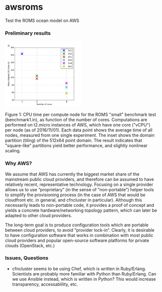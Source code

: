 # awsroms

Test the ROMS ocean model on AWS

### Preliminary results

<img src="postprocess/figures/met.png" width="50%">

Figure 1: CPU time per compute node for the ROMS "small" benchmark test (benchmark1.in), as function of the number of cores. Computations are performed on t2.micro instances of AWS, which have one core ("vCPU") per node (as of 2016/11/01). Each data point shows the average time of all nodes, measured from one single experiment. The inset shows the domain partition (tiling) of the 512x64 point domain. The result indicates that "square-like" partitions yield better performance, and slightly nonlinear scaling.

### Why AWS?

We assume that AWS has currently the biggest market share of the mainstream public cloud providers, and therefore can be assumed to have relatively recent, representative technology. Focusing on a single provider allows us to use ”proprietary” (in the sense of ”non-portable”) helper tools to simplify the provisioning process (in the case of AWS that would be cloudfront etc. in general, and cfncluster in particular). Although this necessarily leads to non-portable code, it provides a proof of concept and yields a concrete hardware/networking topology pattern, which can later be adapted to other cloud providers.

The long-term goal is to produce configuration tools which are portable between cloud providers, to avoid ”provider lock-in”. Clearly, it is desirable to have configuration software that works in combination with most public cloud providers and popular open-source software platforms for private clouds (OpenStack, etc.)

### Issues, Questions

* cfncluster seems to be using Chef, which is written in Ruby/Erlang. Scientists are probably more familiar with Python than Ruby/Erlang. Can we use Ansible instead, which is written in Python? This would increase transparency, accessablility, etc.
